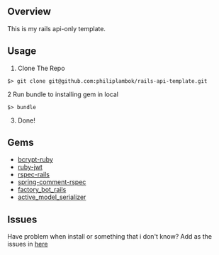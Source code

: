 ## Overview 
This is my rails api-only template. 

## Usage 
1. Clone The Repo 
  ```
  $> git clone git@github.com:philiplambok/rails-api-template.git
  ```
2 Run bundle to installing gem in local 
  ```
  $> bundle 
  ```
3. Done!

## Gems
- [bcrypt-ruby](https://github.com/codahale/bcrypt-ruby)
- [ruby-jwt](https://github.com/jwt/ruby-jwt)
- [rspec-rails](https://github.com/rspec/rspec-rails)
- [spring-comment-rspec](https://github.com/jonleighton/spring-commands-rspec)
- [factory_bot_rails](https://github.com/thoughtbot/factory_bot_rails)
- [active_model_serializer](https://github.com/rails-api/active_model_serializers)

## Issues 
Have problem when install or something that i don't know? 
Add as the issues in [here](https://github.com/philiplambok/rails-api-template/issues)